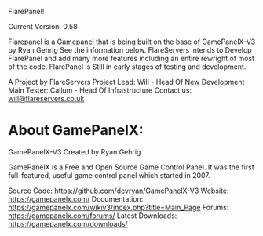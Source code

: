 FlarePanel!

Current Version: 0.58

Flarepanel is a Gamepanel that is being built on the base of GamePanelX-V3 by Ryan Gehrig See the information below.
FlareServers intends to Develop FlarePanel and add many more features including an entire rewright of most of the code.
FlarePanel is Still in early stages of testing and development.

A Project by FlareServers 
Project Lead: Will - Head Of New Development
Main Tester: Callum - Head Of Infrastructure
Contact us: will@flareservers.co.uk


About GamePanelX:
=============
GamePanelX-V3
Created by Ryan Gehrig

GamePanelX is a Free and Open Source Game Control Panel.  It was the first full-featured, useful game control panel which started in 2007.

Source Code: https://github.com/devryan/GamePanelX-V3
Website: https://gamepanelx.com/
Documentation: https://gamepanelx.com/wikiv3/index.php?title=Main_Page
Forums: https://gamepanelx.com/forums/
Latest Downloads: https://gamepanelx.com/downloads/
